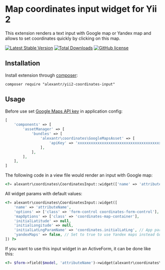 # Map coordinates input widget for Yii 2

This extension renders a text input with Google map or Yandex map and allows to set coordinates quickly by clicking on this map.

[![Latest Stable Version](https://img.shields.io/packagist/v/alexantr/yii2-coordinates-input.svg)](https://packagist.org/packages/alexantr/yii2-coordinates-input)
[![Total Downloads](https://img.shields.io/packagist/dt/alexantr/yii2-coordinates-input.svg)](https://packagist.org/packages/alexantr/yii2-coordinates-input)
[![GitHub license](https://img.shields.io/badge/license-MIT-blue.svg)](https://raw.githubusercontent.com/alexantr/yii2-coordinates-input/master/LICENSE)

## Installation

Install extension through [composer](http://getcomposer.org/):

```
composer require "alexantr/yii2-coordinates-input"
```

## Usage

Before use set [Google Maps API key](https://developers.google.com/maps/documentation/javascript/get-api-key) in application config:

```php
[
    'components' => [
        'assetManager' => [
            'bundles' => [
                'alexantr\coordinates\GoogleMapsAsset' => [
                    'apiKey' => 'xxxxxxxxxxxxxxxxxxxxxxxxxxxxxxxxxxxxxxx', // <- put here
                ],
            ],
        ],
    ],
]
```

The following code in a view file would render an input with Google map:

```php
<?= alexantr\coordinates\CoordinatesInput::widget(['name' => 'attributeName']) ?>
```

All widget params with default values:

```php
<?= alexantr\coordinates\CoordinatesInput::widget([
    'name' => 'attributeName',
    'options' => ['class' => 'form-control coordinates-form-control'],
    'mapOptions' => ['class' => 'coordinates-map-container'],
    'initialLatitude' => null,
    'initialLongitude' => null,
    'initialLatLngParamName' => 'coordinates.initialLatLng', // App param name with initial coordinates
    'yandexMaps' => false, // Set to true to use Yandex maps instead Google maps
]) ?>
```

If you want to use this input widget in an ActiveForm, it can be done like this:

```php
<?= $form->field($model, 'attributeName')->widget(alexantr\coordinates\CoordinatesInput::className()) ?>
```
